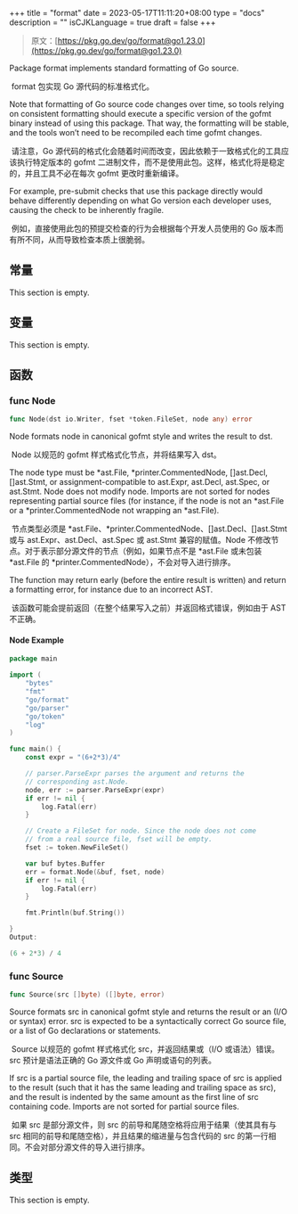+++
title = "format"
date = 2023-05-17T11:11:20+08:00
type = "docs"
description = ""
isCJKLanguage = true
draft = false
+++
> 原文：[https://pkg.go.dev/go/format@go1.23.0](https://pkg.go.dev/go/format@go1.23.0)

Package format implements standard formatting of Go source.

​	format 包实现 Go 源代码的标准格式化。

Note that formatting of Go source code changes over time, so tools relying on consistent formatting should execute a specific version of the gofmt binary instead of using this package. That way, the formatting will be stable, and the tools won’t need to be recompiled each time gofmt changes.

​	请注意，Go 源代码的格式化会随着时间而改变，因此依赖于一致格式化的工具应该执行特定版本的 gofmt 二进制文件，而不是使用此包。这样，格式化将是稳定的，并且工具不必在每次 gofmt 更改时重新编译。

For example, pre-submit checks that use this package directly would behave differently depending on what Go version each developer uses, causing the check to be inherently fragile.

​	例如，直接使用此包的预提交检查的行为会根据每个开发人员使用的 Go 版本而有所不同，从而导致检查本质上很脆弱。

## 常量

This section is empty.

## 变量

This section is empty.

## 函数

### func Node

```go
func Node(dst io.Writer, fset *token.FileSet, node any) error
```

Node formats node in canonical gofmt style and writes the result to dst.

​	Node 以规范的 gofmt 样式格式化节点，并将结果写入 dst。

The node type must be *ast.File, *printer.CommentedNode, []ast.Decl, []ast.Stmt, or assignment-compatible to ast.Expr, ast.Decl, ast.Spec, or ast.Stmt. Node does not modify node. Imports are not sorted for nodes representing partial source files (for instance, if the node is not an *ast.File or a *printer.CommentedNode not wrapping an *ast.File).

​	节点类型必须是 *ast.File、*printer.CommentedNode、[]ast.Decl、[]ast.Stmt 或与 ast.Expr、ast.Decl、ast.Spec 或 ast.Stmt 兼容的赋值。Node 不修改节点。对于表示部分源文件的节点（例如，如果节点不是 *ast.File 或未包装 *ast.File 的 *printer.CommentedNode），不会对导入进行排序。

The function may return early (before the entire result is written) and return a formatting error, for instance due to an incorrect AST.

​	该函数可能会提前返回（在整个结果写入之前）并返回格式错误，例如由于 AST 不正确。

#### Node Example

```go
package main

import (
	"bytes"
	"fmt"
	"go/format"
	"go/parser"
	"go/token"
	"log"
)

func main() {
	const expr = "(6+2*3)/4"

	// parser.ParseExpr parses the argument and returns the
	// corresponding ast.Node.
	node, err := parser.ParseExpr(expr)
	if err != nil {
		log.Fatal(err)
	}

	// Create a FileSet for node. Since the node does not come
	// from a real source file, fset will be empty.
	fset := token.NewFileSet()

	var buf bytes.Buffer
	err = format.Node(&buf, fset, node)
	if err != nil {
		log.Fatal(err)
	}

	fmt.Println(buf.String())

}
Output:

(6 + 2*3) / 4
```

### func Source

```go
func Source(src []byte) ([]byte, error)
```

Source formats src in canonical gofmt style and returns the result or an (I/O or syntax) error. src is expected to be a syntactically correct Go source file, or a list of Go declarations or statements.

​	Source 以规范的 gofmt 样式格式化 src，并返回结果或（I/O 或语法）错误。src 预计是语法正确的 Go 源文件或 Go 声明或语句的列表。

If src is a partial source file, the leading and trailing space of src is applied to the result (such that it has the same leading and trailing space as src), and the result is indented by the same amount as the first line of src containing code. Imports are not sorted for partial source files.

​	如果 src 是部分源文件，则 src 的前导和尾随空格将应用于结果（使其具有与 src 相同的前导和尾随空格），并且结果的缩进量与包含代码的 src 的第一行相同。不会对部分源文件的导入进行排序。

## 类型

This section is empty.